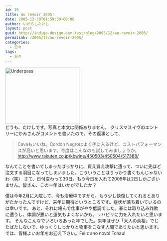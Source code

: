 ```yaml
---
id: 19
title: Au revoir 2005!
date: 2005-12-30T01:59:30+00:00
author: いがらしたけし
layout: post
guid: http://indigo-design.dev.test/blog/2005/12/au-revoir-2005/
permalink: /2005/12/au-revoir-2005/
categories:
  - 日々
tags:
  - 日々
---
```

<a href="http://www.flickr.com/photos/takeshi81/78580964/" title="Photo Sharing"><img src="http://static.flickr.com/40/78580964_9b821e65ca_m.jpg" width="240" height="180" alt="Underpass" border="0" /></a><br />
どうも、たけしです。写真と本文は関係ありません。
クリスマスイヴのエントリーにかみさんがコメントを書いたので、その返事として、
<blockquote>Cavaもいいね。Cordon Negroはよく手に入るけど、コストパフォーマンスが高いと思います。今度はこんなのも試してみましょうか。
<a href="http://www.rakuten.co.jp/kbwine/450503/450504/517388/" target="_blank">http://www.rakuten.co.jp/kbwine/450503/450504/517388/</a>
</blockquote>
なんてことを書いてしまったばっかりに、買え買え攻撃に遭って、ついに先ほど注文する羽目になってしまいました。こういうことはうっかり書くもんじゃないわ（笑）
さて、日付変わって30日。もう今日を入れて2005年は2日しかございません。皆さん、この一年はいかがでしたか？

<!--more-->
僕は今年2月に入院して、今も治療中ですから、もう少し快復してくれるとありがたかったんですけど、来年に期待というところです。症状が落ち着いているのは幸いです。
あと、それに絡んで仕事がやや低調でした。春には取り込み詐欺に遭うし、体調が悪いと運気もよくないかも。リハビリに力を入れたいと思います。
そんなこんなでいろいろあった年でした。来年はぜひ「大人の余裕」でじたばたしないで、ゆっくりしっかりと物事をこなす人間でありたいと思います。
では、皆様よいお年をお迎え下さい。Feliz ano novo! Tchau!